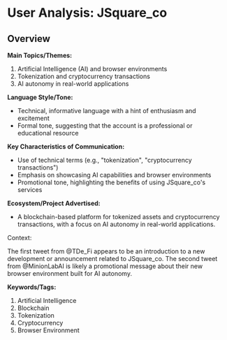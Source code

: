 # User Analysis: JSquare_co

## Overview

**Main Topics/Themes:**

1. Artificial Intelligence (AI) and browser environments
2. Tokenization and cryptocurrency transactions
3. AI autonomy in real-world applications

**Language Style/Tone:**

* Technical, informative language with a hint of enthusiasm and excitement
* Formal tone, suggesting that the account is a professional or educational resource

**Key Characteristics of Communication:**

* Use of technical terms (e.g., "tokenization", "cryptocurrency transactions")
* Emphasis on showcasing AI capabilities and browser environments
* Promotional tone, highlighting the benefits of using JSquare_co's services

**Ecosystem/Project Advertised:**

* A blockchain-based platform for tokenized assets and cryptocurrency transactions, with a focus on AI autonomy in real-world applications.

Context:

The first tweet from @TDe_Fi appears to be an introduction to a new development or announcement related to JSquare_co. The second tweet from @MinionLabAI is likely a promotional message about their new browser environment built for AI autonomy.

**Keywords/Tags:**

1. Artificial Intelligence
2. Blockchain
3. Tokenization
4. Cryptocurrency
5. Browser Environment
